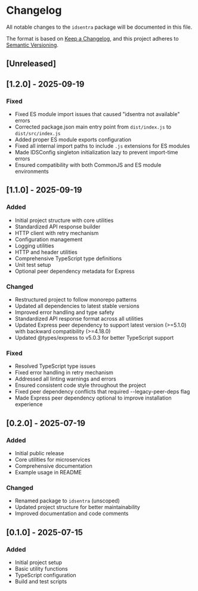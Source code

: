 # Changelog

All notable changes to the `idsentra` package will be documented in this file.

The format is based on [Keep a Changelog](https://keepachangelog.com/en/1.0.0/),
and this project adheres to [Semantic Versioning](https://semver.org/spec/v2.0.0.html).

## [Unreleased]

## [1.2.0] - 2025-09-19

### Fixed
- Fixed ES module import issues that caused "idsentra not available" errors
- Corrected package.json main entry point from `dist/index.js` to `dist/src/index.js`
- Added proper ES module exports configuration
- Fixed all internal import paths to include `.js` extensions for ES modules
- Made IDSConfig singleton initialization lazy to prevent import-time errors
- Ensured compatibility with both CommonJS and ES module environments

## [1.1.0] - 2025-09-19

### Added
- Initial project structure with core utilities
- Standardized API response builder
- HTTP client with retry mechanism
- Configuration management
- Logging utilities
- HTTP and header utilities
- Comprehensive TypeScript type definitions
- Unit test setup
- Optional peer dependency metadata for Express

### Changed
- Restructured project to follow monorepo patterns
- Updated all dependencies to latest stable versions
- Improved error handling and type safety
- Standardized API response format across all utilities
- Updated Express peer dependency to support latest version (>=5.1.0) with backward compatibility (>=4.18.0)
- Updated @types/express to v5.0.3 for better TypeScript support

### Fixed
- Resolved TypeScript type issues
- Fixed error handling in retry mechanism
- Addressed all linting warnings and errors
- Ensured consistent code style throughout the project
- Fixed peer dependency conflicts that required --legacy-peer-deps flag
- Made Express peer dependency optional to improve installation experience

## [0.2.0] - 2025-07-19

### Added
- Initial public release
- Core utilities for microservices
- Comprehensive documentation
- Example usage in README

### Changed
- Renamed package to `idsentra` (unscoped)
- Updated project structure for better maintainability
- Improved documentation and code comments

## [0.1.0] - 2025-07-15

### Added
- Initial project setup
- Basic utility functions
- TypeScript configuration
- Build and test scripts
